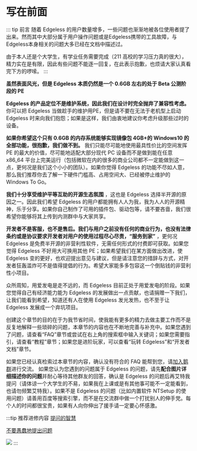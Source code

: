 # **写在前面**

::: tip 前言
随着 Edgeless 的用户数量增多，一些问题也渐渐地被各位使用者提了出来。然而其中大部分属于用户操作问题或是Edgeless携带的工具故障，与Edgeless本身相关的问题大多已经在文档中描述过。

由于本人还是个大学生，有学业任务需要完成（211 高校的学习压力真的很大），精力实在是有限，因此有些问题不能逐一回复，在此表示抱歉，也烦请大家认真看完下方的啰嗦。
:::

**虽然表面风光，但是 Edgeless 本质仍然是一个 0.6GB 左右的处于 Beta 公测阶段的 PE**

**Edgeless 的产品定位不是维护系统，因此我们在设计时完全抛弃了兼容性考虑。** 你可以把 Edgeless 当做趁手的维护用PE，但是请不要在无法于老机型上启动 Edgeless 时来向我们抱怨；如果是这样，我们由衷地建议你考虑升级那些过时的设备。

**如果你希望这个只有 0.6GB 的内存系统能够实现镜像包 4GB+的 Windows10 的全部功能，很抱歉，我们做不到。** 我们只能尽可能地使用最具性价比的空间发挥 PE 的最大的价值，尽可能地适配大部分现代 PC 设备而不是做到能在任意 x86_64 平台上完美运行（包括微软在内的很多的商业公司都不一定能做到这一点，更何况是我们这个小小的团队）。如果你觉得 Edgeless 的功能不尽如人意，那么我们推荐你去了解一下硬件门槛高、占用空间大、已经被停止维护的Windows To Go。

**我们十分享受维护平等互助的开源生态氛围** ，这也是 Edgeless 选择半开源的原因之一。因此我们希望 Edgeless 的用户都能拥有人人为我，我为人人的开源精神，乐于分享。如果你自己制作了可用的插件包、驱动包等，请不要吝啬，我们很希望你能够将其上传到内测群中与大家共享。

**开发者不是客服，也不是售后。我们与用户之前没有任何的商业行为，也没有法律条约或是协议要求开发者对用户的使用过程尽心尽责，“服务到家”** ，更何况 Edgeless 是免费半开源的非营利性软件，无需任何形式的付费即可获取。如果您觉得 Edgeless 不好用大可换用其他 PE；如果希望我们在某方面做出改进，使 Edgeless 变的更好，也欢迎提出意见与建议，但是请注意您的措辞与方式，对开发者狂轰滥炸可不是值得提倡的行为。希望大家能多多包容这一个倒贴钱的非营利性小项目。

众所周知，用爱发电是走不远的，而 Edgeless 目前正处于用爱发电的阶段。如果您觉得自己有经济能力能为 Edgeless 的发展做出一点贡献，也请捐赠一下我们，让我们能看到希望，知道还有人在使用 Edgeless 发光发热，也不至于让 Edgeless 发展成一个弃坑项目。

创建这个章节的目的在于为我节省时间，使我能有更多的精力去做主要工作而不是反复地解释一些琐碎的问题，本章节的内容也在不断地完善与补充中。如果您遇到了问题，请查看“FAQ”章节或尝试在右上角的搜索框中输入关键词；如果您需要指引，请查看“教程”章节；如果您是进阶玩家，可以查看“玩转 Edgeless”和“开发者文档”章节。

如果您已经认真检索过本章节的内容，确认没有符合的 FAQ 能帮到您，请[加入鹅群](https://home.edgeless.top/jump/qqg.html)进行交流。 如果您认为您遇到的问题属于 Edgeless 的问题，请先**配合图片详细描述你的问题**并耐心等待其他群友的回答，确认是 Edgeless 的问题后再艾特我提问（请体谅一个大学生的不易，如果我在上课或是有其他事可能不一定能看到，也请勿频繁艾特我）。如果不是 Edgeless 的问题（比如内置软件 NTSetup 的使用问题）请善用百度等搜索引擎，而不是在交流群中做一个打扰别人的伸手党。每个人的时间都很宝贵，如果有人向你伸出了援手请一定要心怀感激。

:::tip 推荐进修内容
[提问的智慧](https://github.com/ryanhanwu/How-To-Ask-Questions-The-Smart-Way/blob/master/README-zh_CN.md)

[不要愚蠢地提出问题](https://github.com/dogfight360/Stop-Ask-Questions-The-Stupid-Ways/blob/master/README.md)

![](https://pineapple.edgeless.top/picbed/wiki/img/you-are-not-prepared.png)
:::
